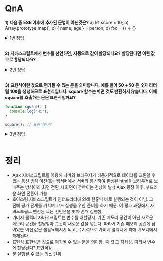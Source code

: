# QnA


**1) 다음 중 ES6 이후에 추가된 문법이 아닌것은?**
a) let score = 10;
b) Array.prototype.map();
c) { name, age } = person;
d) foo = () => {}

<details>
<summary>1번 정답</summary>
    b) forEach, map, filter, reduce와 같은 배열 조작기능은 ES5에서 추가된 문법이다.
</details>
<br>

**2) 자바스크립트에서 변수를 선언하면, 자동으로 값이 할당되나요? 할당된다면 어떤 값으로 할당되나요?**

<details>
<summary>2번 정답</summary>
    undefined로 할당됩니다.
</details>
<br>

**3) 표현식이란 값으로 평가될 수 있는 문을 의미합니다. 예를 들어 50 + 50 은 숫자 리터럴 100을 생성하므로 표현식입니다.
square 함수는 어떤 것도 반환하지 않습니다. 이때 square를 호출하는 문은 표현식일까요?**

```js
function square() {
  console.log("Hi");
}

square(); // 표현식인가?
```

<details>
<summary>3번 정답</summary>
    undefined를 반환하는 표현식입니다.
</details>
<br>

# 정리


- Ajax
  자바스크립트를 이용해 서버와 브라우저가 비동기적으로 데이터를 교환할 수 있는 통신 방식
  이전에는 웹서버에서 서버와 통신하여 완성된 html을 브라우저로 보내주는 방식이라 화면 전환 시 화면이 깜빡이는 현상이 발생
  Ajax 등장 이후, 부드러운 화면 전환이 가능
- 호이스팅
  자바스크립트가 인터프리터에 의해 한줄씩 바로 실행되는 것이 아님. 그 전에 평가 단계를 거치며 코드 실행을 위한 준비를 하기 때문.
  이 평가 과정에서 자바스크립트 엔진은 모든 선언문을 찾아 먼저 실행함.
- 가비지 콜렉터
  자바스크립트는 변수를 재할당시, 기존 메모리 공간이 아닌 새로운 메모리 공간을 할당받아 그곳에 새로운 값을 넣는다.
  따라서 기존 메모리 공간에 남아있는 이전 값은 불필요해지게 되고, 주기적으로 가비지 콜렉터에 의해 메모리에서 해제된다.
- 표현식
  표현식은 값으로 평가될 수 있는 문을 의미함. 즉 값 그 자체임. 따라서 변수에 할당된다? 표현식임.
- 문
  실행될 수 있는 최소 단위
